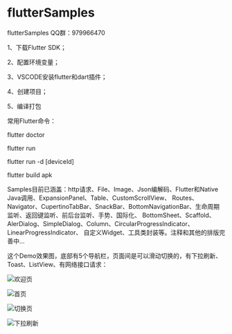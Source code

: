 # flutterSamples
flutterSamples QQ群：979966470


1、下载Flutter SDK；

2、配置环境变量；

3、VSCODE安装flutter和dart插件；

4、创建项目；

5、编译打包


常用Flutter命令：

flutter doctor

flutter run

flutter run -d [deviceId]

flutter build apk

Samples目前已涵盖：http请求、File、Image、Json编解码、Flutter和Native Java调用、ExpansionPanel、Table、CustomScrollView、
Routes、Navigator、CupertinoTabBar、SnackBar、BottomNavigationBar、生命周期监听、返回键监听、前后台监听、手势、国际化、
BottomSheet、Scaffold、AlerDialog、SimpleDialog、Column、CircularProgressIndicator、LinearProgressIndicator、
自定义Widget、工具类封装等。注释和其他的排版完善中...



这个Demo效果图，底部有5个导航栏，页面间是可以滑动切换的，有下拉刷新、Toast、ListView、有网络接口请求：

![欢迎页](https://github.com/flutteranddart/flutterSamples/blob/master/20190207191524.png)

![首页](https://github.com/flutteranddart/flutterSamples/blob/master/20190207191545.png)

![切换页](https://github.com/flutteranddart/flutterSamples/blob/master/20190207191613.png)

![下拉刷新](https://github.com/flutteranddart/flutterSamples/blob/master/20190207191634.png)






